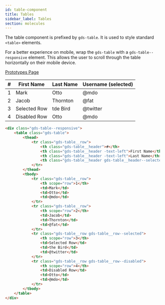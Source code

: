 ```yaml
---
id: table-component
title: Tables
sidebar_label: Tables
section: molecules
---
```


The table component is prefixed by `gds-table`. It is used to style standard `<table>` elements.

For a better experience on mobile, wrap the `gds-table` with a `gds-table--responsive` element. This allows the user to scroll through the table horizontally on their mobile device.

<p style="margin-bottom: 0.8em">
    <a href="https://ds.gumgum.com/stable/index.html#gds-table" target="_blank">Prototypes Page</a>
</p>

<div class="gds-table--responsive">
    <table class="gds-table">
        <thead>
            <tr class="gds-table__row">
                <th class="gds-table__header">#</th>
                <th class="gds-table__header -text-left">First Name</th>
                <th class="gds-table__header -text-left">Last Name</th>
                <th class="gds-table__header gds-table__header--selected -text-left">Username (selected)</th>
            </tr>
        </thead>
        <tbody>
            <tr class="gds-table__row">
                <td scope="row">1</td>
                <td>Mark</td>
                <td>Otto</td>
                <td>@mdo</td>
            </tr>
            <tr class="gds-table__row">
                <td scope="row">2</td>
                <td>Jacob</td>
                <td>Thornton</td>
                <td>@fat</td>
            </tr>
            <tr class="gds-table__row gds-table__row--selected">
                <td scope="row">3</td>
                <td>Selected Row</td>
                <td>tde Bird</td>
                <td>@twitter</td>
            </tr>
            <tr class="gds-table__row gds-table__row--disabled">
                <td scope="row">4</td>
                <td>Disabled Row</td>
                <td>Otto</td>
                <td>@mdo</td>
            </tr>
        </tbody>
    </table>
</div>

```html
<div class="gds-table--responsive">
    <table class="gds-table">
        <thead>
            <tr class="gds-table__row">
                <th class="gds-table__header">#</th>
                <th class="gds-table__header -text-left">First Name</th>
                <th class="gds-table__header -text-left">Last Name</th>
                <th class="gds-table__header gds-table__header--selected -text-left">Username (selected)</th>
            </tr>
        </thead>
        <tbody>
            <tr class="gds-table__row">
                <th scope="row">1</th>
                <td>Mark</td>
                <td>Otto</td>
                <td>@mdo</td>
            </tr>
            <tr class="gds-table__row">
                <th scope="row">2</th>
                <td>Jacob</td>
                <td>Thornton</td>
                <td>@fat</td>
            </tr>
            <tr class="gds-table__row gds-table__row--selected">
                <th scope="row">3</th>
                <td>Selected Row</td>
                <td>the Bird</td>
                <td>@twitter</td>
            </tr>
            <tr class="gds-table__row gds-table__row--disabled">
                <th scope="row">4</th>
                <td>Disabled Row</td>
                <td>Otto</td>
                <td>@mdo</td>
            </tr>
        </tbody>
    </table>
</div>
```
